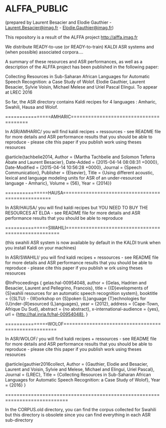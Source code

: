 ALFFA_PUBLIC
============

(prepared by Laurent Besacier and Elodie Gauthier - Laurent.Besacier@imag.fr - Elodie.Gauthier@imag.fr) 

This repository is a result of the ALFFA project
http://alffa.imag.fr

We distribute READY-to-use (or READY-to-train) KALDI ASR systems and (when possible) associated corpora....

A summary of these resources and ASR performances, as well as a description of the ALFFA project has been published in the following paper:

Collecting Resources in Sub-Saharan African Languages for Automatic Speech Recognition: a Case Study of Wolof. Elodie Gauthier, Laurent Besacier, Sylvie Voisin, Michael Melese and Uriel Pascal Elingui. To appear at LREC 2016

So far, the ASR directory contains Kaldi recipes for 4 languages : Amharic, Swahili, Hausa and Wolof. 

================AMHARIC=======================================

In ASR/AMHARIC/ you will find kaldi recipes + ressources - see README file for more details and ASR performance results that you should be able to reproduce - please cite this paper if you publish work using theses resources

@article{tachbelie2014,
        Author = {Martha Tachbelie and Solomon Teferra Abate and Laurent Besacier},
        Date-Added = {2015-04-14 08:08:31 +0000},
        Date-Modified = {2015-04-14 10:56:28 +0000},
        Journal = {Speech Communication},
        Publisher = {Elsevier},
        Title = {Using different acoustic, lexical and language modeling units for ASR of an under-resourced language - Amharic},
        Volume = {56},
        Year = {2014}}

===============HAUSA==================================================

In ASR/HAUSA/ you will find kaldi recipes but YOU NEED TO BUY THE RESOURCES AT ELDA - see README file for more details and ASR
 performance results that you should be able to reproduce

===============SWAHILI====================================================

(this swahili ASR system is now available by default in the KALDI trunk when you install Kaldi on your machines)

In ASR/SWAHILI/ you will find kaldi recipes + ressources - see README file for more details and ASR
 performance results that you should be able to reproduce - please cite this paper if you publish w
ork using theses resources

 @InProceedings { gelas:hal-00954048,
  author = {Gelas, Hadrien and Besacier, Laurent and Pellegrino, Francois},
  title = {{D}evelopments of {S}wahili resources for an automatic speech recognition system},
  booktitle = {{SLTU} - {W}orkshop on {S}poken {L}anguage {T}echnologies for {U}nder-{R}esourced {L}anguages},
  year = {2012},
  address = {Cape-Town, Afrique Du Sud},
  abstract = {no abstract},
  x-international-audience = {yes},
  url = {http://hal.inria.fr/hal-00954048},
}

===============WOLOF====================================================

In ASR/WOLOF/ you will find kaldi recipes + ressources - see README file for more details and ASR performance results that you should be able to reproduce - please cite this paper if you publish work using theses resources

  @article{gauthier2016collect,
        Author = {Gauthier, Elodie and Besacier, Laurent and Voisin, Sylvie and Melese, Michael and Elingui, Uriel Pascal},
        Journal = {LREC},
        Title = {Collecting Resources in Sub-Saharan African Languages for Automatic Speech Recognition: a Case Study of Wolof},
        Year = {2016}
  }

============================================================================


In the CORPUS.old directory, you can find the corpus collected for Swahili but this directory is obsolete since you can find everything in each ASR sub-directory


